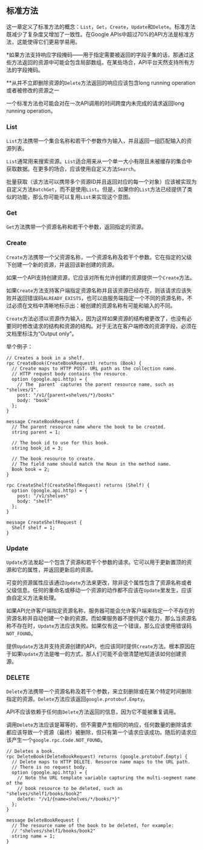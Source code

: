 ## 标准方法

这一章定义了标准方法的概念：`List`，`Get`，`Create`，`Update`和`Delete`。标准方法既减少了复杂度又增加了一致性。在Google APIs中超过70%的API方法是标准方法，这能使得它们更易学易用。

*如果方法支持响应字段掩码——用于指定需要被返回的字段子集的话，那通过这些方法返回的资源中可能会包含局部数组。在某些场合，API平台天然支持所有方法的字段掩码。

**从并不立即删除资源的`Delete`方法返回的响应应该包含long running operation或者被修改的资源之一

一个标准方法也可能会对在一次API调用的时间跨度内未完成的请求返回long running operation。

### List

`List`方法携带一个集合名称和若干个参数作为输入，并且返回一组匹配输入的资源列表。

`List`通常用来搜索资源。`List`适合用来从一个单一大小有限且未被缓存的集合中获取数据。在更多的场合，应该使用自定义方法`Search`。

批量获取（该方法可以携带多个资源ID并且返回对应的每一个对象）应该被实现为自定义方法`BatchGet`，而不是使用`List`。但是，如果你的`List`方法已经提供了类似的功能，那么你可能可以复用`List`来实现这个意图。

### Get

`Get`方法携带一个资源名称和若干个参数，返回指定的资源。

### Create

`Create`方法携带一个父资源名称，一个资源名称及若干个参数。它在指定的父级下创建一个新的资源，并返回该新创建的资源。

如果一个API支持创建资源，它应该对所有允许创建的资源提供一个`Create`方法。

如果`Create`方法支持客户端指定资源名称并且该资源已经存在，则该请求应该失败并返回错误码`ALREADY_EXISTS`，也可以由服务端指定一个不同的资源名称，不过必须在文档中清晰地标示出：被创建的资源名称有可能和输入的不同。

`Create`方法必须以资源作为输入，因为这样如果资源的结构被更改了，也没有必要同时修改请求的结构和资源的结构。对于无法在客户端修改的资源字段，必须在文档里标注为“Output only”。

举个例子：
```
// Creates a book in a shelf.
rpc CreateBook(CreateBookRequest) returns (Book) {
  // Create maps to HTTP POST. URL path as the collection name.
  // HTTP request body contains the resource.
  option (google.api.http) = {
    // The `parent` captures the parent resource name, such as "shelves/1".
    post: "/v1/{parent=shelves/*}/books"
    body: "book"
  };
}

message CreateBookRequest {
  // The parent resource name where the book to be created.
  string parent = 1;

  // The book id to use for this book.
  string book_id = 3;

  // The book resource to create.
  // The field name should match the Noun in the method name.
  Book book = 2;
}

rpc CreateShelf(CreateShelfRequest) returns (Shelf) {
  option (google.api.http) = {
    post: "/v1/shelves"
    body: "shelf"
  };
}

message CreateShelfRequest {
  Shelf shelf = 1;
}
```

### Update

`Update`方法发起一个包含了资源和若干个参数的请求。它可以用于更新置顶的资源和它的属性，并返回更新后的资源。

可变的资源属性应该通过`Update`方法来更改，除非这个属性包含了资源名称或者父级信息。任何的重命名或移动一个资源的动作都不应该在`Update`里发生，应该由自定义方法来处理。

如果API允许客户端指定资源名称，服务器可能会允许客户端来指定一个不存在的资源名称并自动创建一个新的资源。而如果服务器不提供这个能力，那么当资源名称不存在时，`Update`方法应该失败。如果仅有这一个错误，那么应该使用错误码`NOT_FOUND`。

提供`Update`方法并支持资源创建的API，也应该同时提供`Create`方法。根本原因在于如果`Update`方法是唯一的方式，那人们可能不会很清楚地知道该如何创建资源。

### DELETE

`Delete`方法携带一个资源名称及若干个参数，来立刻删除或在某个特定时间删除指定的资源。`Delete`方法应该返回`google.protobuf.Empty`。

API不应该依赖于任何由`Delete`方法返回的信息，因为它不能被重复调用。

调用`Delete`方法应该是幂等的，但不需要产生相同的响应，任何数量的删除请求都应该导致一个资源（最终）被删除，但只有第一个请求应该成功。随后的请求应该产生一个`google.rpc.Code.NOT_FOUND`。

```
// Deletes a book.
rpc DeleteBook(DeleteBookRequest) returns (google.protobuf.Empty) {
  // Delete maps to HTTP DELETE. Resource name maps to the URL path.
  // There is no request body.
  option (google.api.http) = {
    // Note the URL template variable capturing the multi-segment name of the
    // book resource to be deleted, such as "shelves/shelf1/books/book2"
    delete: "/v1/{name=shelves/*/books/*}"
  };
}

message DeleteBookRequest {
  // The resource name of the book to be deleted, for example:
  // "shelves/shelf1/books/book2"
  string name = 1;
}
```
